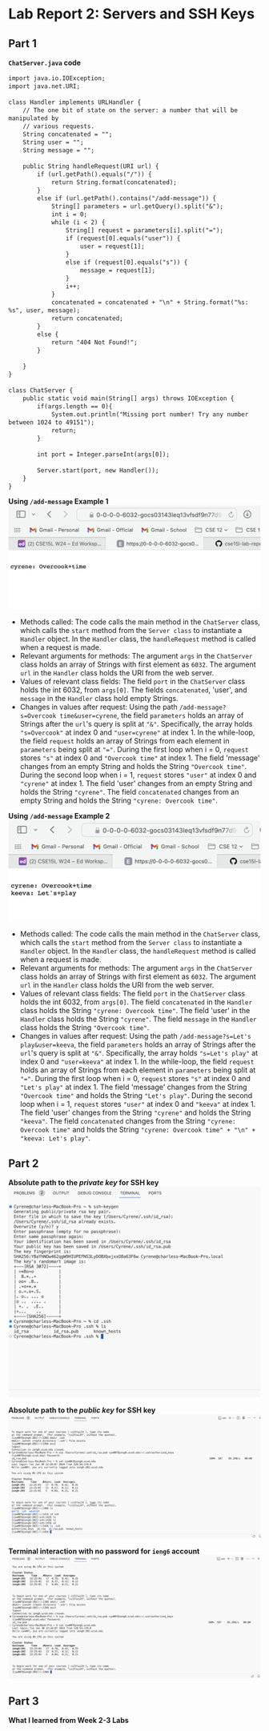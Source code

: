 # Lab Report 2: Servers and SSH Keys

## Part 1
**`ChatServer.java` code**
```
import java.io.IOException;
import java.net.URI;

class Handler implements URLHandler {
    // The one bit of state on the server: a number that will be manipulated by
    // various requests.
    String concatenated = "";
    String user = "";
    String message = "";

    public String handleRequest(URI url) {
        if (url.getPath().equals("/")) {
            return String.format(concatenated);
        }
        else if (url.getPath().contains("/add-message")) {
            String[] parameters = url.getQuery().split("&");
            int i = 0;
            while (i < 2) {
                String[] request = parameters[i].split("=");
                if (request[0].equals("user")) {
                    user = request[1];
                }
                else if (request[0].equals("s")) {
                    message = request[1];
                }
                i++; 
            }
            concatenated = concatenated + "\n" + String.format("%s: %s", user, message);
            return concatenated;
        }
        else {
            return "404 Not Found!";
        }
        
    }
}

class ChatServer {
    public static void main(String[] args) throws IOException {
        if(args.length == 0){
            System.out.println("Missing port number! Try any number between 1024 to 49151");
            return;
        }

        int port = Integer.parseInt(args[0]);

        Server.start(port, new Handler());
    }
}
```

**Using `/add-message` Example 1**
![Image](2Example1.png)
* Methods called: The code calls the main method in the `ChatServer` class, which calls the `start` method from the `Server class` to instantiate a `Handler` object. In the `Handler` class, the  `handleRequest` method is called when a request is made.
* Relevant arguments for methods: The argument `args` in the `ChatServer` class holds an array of Strings with first element as `6032`. The argument `url` in the `Handler` class holds the URI from the web server.
* Values of relevant class fields: The field `port` in the `ChatServer` class holds the int 6032, from `args[0]`. The fields `concatenated`, 'user', and `message` in the `Handler` class hold empty Strings.
* Changes in values after request:
    Using the path `/add-message?s=Overcook time&user=cyrene`, the field `parameters` holds an array of Strings after the `url`'s query is split at `"&"`. Specifically, the array holds `"s=Overcook"` at index 0 and `"user=cyrene"` at index 1.
    In the while-loop, the field `request` holds an array of Strings from each element in `parameters` being split at `"="`.
    During the first loop when i = 0, `request` stores `"s"` at index 0 and `"Overcook time"` at index 1. The field 'message' changes from an empty String and holds the String `"Overcook time"`.
    During the second loop when i = 1, `request` stores `"user"` at index 0 and `"cyrene"` at index 1. The field 'user' changes from an empty String and holds the String `"cyrene"`.
    The field `concatenated` changes from an empty String and holds the String `"cyrene: Overcook time"`.

**Using `/add-message` Example 2**
![Image](2Example2.png)
* Methods called: The code calls the main method in the `ChatServer` class, which calls the `start` method from the `Server class` to instantiate a `Handler` object. In the `Handler` class, the  `handleRequest` method is called when a request is made.
* Relevant arguments for methods: The argument `args` in the `ChatServer` class holds an array of Strings with first element as `6032`. The argument `url` in the `Handler` class holds the URI from the web server.
* Values of relevant class fields: The field `port` in the `ChatServer` class holds the int 6032, from `args[0]`. The field `concatenated` in the `Handler` class holds the String `"cyrene: Overcook time"`. The field 'user' in the `Handler` class holds the String `"cyrene"`. The field `message` in the `Handler` class holds the String `"Overcook time"`.
* Changes in values after request:
    Using the path `/add-message?s=Let's play&user=keeva`, the field `parameters` holds an array of Strings after the `url`'s query is split at `"&"`. Specifically, the array holds `"s=Let's play"` at index 0 and `"user=keeva"` at index 1.
    In the while-loop, the field `request` holds an array of Strings from each element in `parameters` being split at `"="`.
    During the first loop when i = 0, `request` stores `"s"` at index 0 and `"Let's play"` at index 1. The field 'message' changes from the String `"Overcook time"` and holds the String `"Let's play"`.
    During the second loop when i = 1, `request` stores `"user"` at index 0 and `"keeva"` at index 1. The field 'user' changes from the String `"cyrene"` and holds the String `"keeva"`.
    The field `concatenated` changes from the String `"cyrene: Overcook time"` and holds the String `"cyrene: Overcook time" + "\n" + "keeva: Let's play"`.

## Part 2

**Absolute path to the *private key* for SSH key**
![Image](SSHprivate.png)

**Absolute path to the *public key* for SSH key**
![Image](SSHpublic.png)

**Terminal interaction with no password for `ieng6` account**
![Image](ieng6NoPWTerminal.png)

## Part 3

**What I learned from Week 2-3 Labs**
